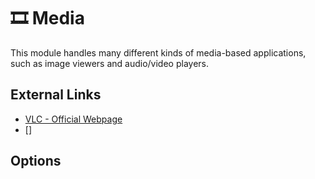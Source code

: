 # 🎞️ Media
This module handles many different kinds of media-based applications, such as image viewers and audio/video players.

## External Links
- [VLC - Official Webpage]()
- []

## Options

